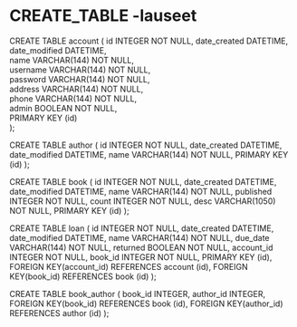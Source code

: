 # CREATE_TABLE -lauseet

CREATE TABLE account (
	id INTEGER NOT NULL,
	date_created DATETIME,  
	date_modified DATETIME,  
	name VARCHAR(144) NOT NULL,  
	username VARCHAR(144) NOT NULL,  
	password VARCHAR(144) NOT NULL,  
	address VARCHAR(144) NOT NULL,  
	phone VARCHAR(144) NOT NULL,  
	admin BOOLEAN NOT NULL,  
	PRIMARY KEY (id)  
);

CREATE TABLE author (
	id INTEGER NOT NULL,
	date_created DATETIME,
	date_modified DATETIME,
	name VARCHAR(144) NOT NULL,
	PRIMARY KEY (id)
);

CREATE TABLE book (
	id INTEGER NOT NULL,
	date_created DATETIME,
	date_modified DATETIME,
	name VARCHAR(144) NOT NULL,
	published INTEGER NOT NULL,
	count INTEGER NOT NULL,
	desc VARCHAR(1050) NOT NULL,
	PRIMARY KEY (id)
);

CREATE TABLE loan (
	id INTEGER NOT NULL,
	date_created DATETIME,
	date_modified DATETIME,
	name VARCHAR(144) NOT NULL,
	due_date VARCHAR(144) NOT NULL,
	returned BOOLEAN NOT NULL,
	account_id INTEGER NOT NULL,
	book_id INTEGER NOT NULL,
	PRIMARY KEY (id),
	FOREIGN KEY(account_id) REFERENCES account (id),
	FOREIGN KEY(book_id) REFERENCES book (id)
);

CREATE TABLE book_author (
	book_id INTEGER,
	author_id INTEGER,
	FOREIGN KEY(book_id) REFERENCES book (id),
	FOREIGN KEY(author_id) REFERENCES author (id)
);
